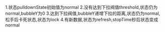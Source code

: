 1.状态pulldownState初始值为normal
2.没有达到下拉阀值threshold,状态仍为normal,bubbleY为0
3.达到下拉阀值,bubbleY递增下拉的距离,状态仍为normal,
松手后卡死状态,状态为lock
4.有新数据,状态为refresh,stopTime秒后状态变成normal
